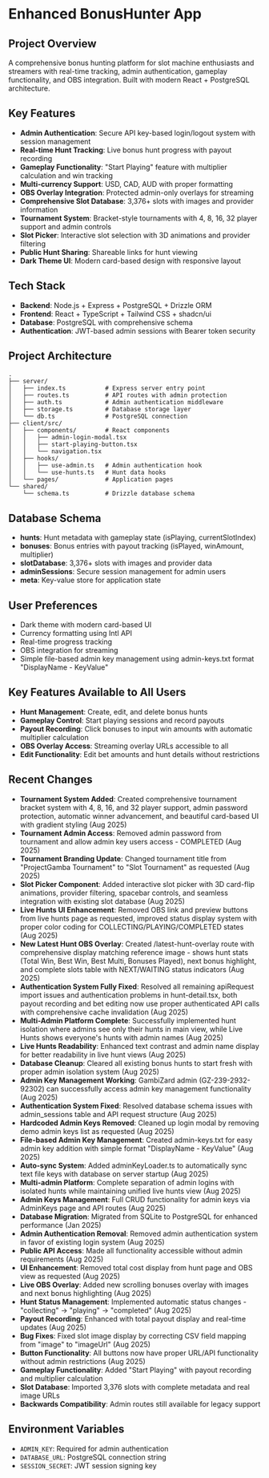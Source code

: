 # Enhanced BonusHunter App

## Project Overview
A comprehensive bonus hunting platform for slot machine enthusiasts and streamers with real-time tracking, admin authentication, gameplay functionality, and OBS integration. Built with modern React + PostgreSQL architecture.

## Key Features
- **Admin Authentication**: Secure API key-based login/logout system with session management
- **Real-time Hunt Tracking**: Live bonus hunt progress with payout recording
- **Gameplay Functionality**: "Start Playing" feature with multiplier calculation and win tracking
- **Multi-currency Support**: USD, CAD, AUD with proper formatting
- **OBS Overlay Integration**: Protected admin-only overlays for streaming
- **Comprehensive Slot Database**: 3,376+ slots with images and provider information
- **Tournament System**: Bracket-style tournaments with 4, 8, 16, 32 player support and admin controls
- **Slot Picker**: Interactive slot selection with 3D animations and provider filtering
- **Public Hunt Sharing**: Shareable links for hunt viewing
- **Dark Theme UI**: Modern card-based design with responsive layout

## Tech Stack
- **Backend**: Node.js + Express + PostgreSQL + Drizzle ORM
- **Frontend**: React + TypeScript + Tailwind CSS + shadcn/ui
- **Database**: PostgreSQL with comprehensive schema
- **Authentication**: JWT-based admin sessions with Bearer token security

## Project Architecture
```
.
├── server/
│   ├── index.ts           # Express server entry point
│   ├── routes.ts          # API routes with admin protection
│   ├── auth.ts            # Admin authentication middleware
│   ├── storage.ts         # Database storage layer
│   └── db.ts              # PostgreSQL connection
├── client/src/
│   ├── components/        # React components
│   │   ├── admin-login-modal.tsx
│   │   ├── start-playing-button.tsx
│   │   └── navigation.tsx
│   ├── hooks/
│   │   ├── use-admin.ts   # Admin authentication hook
│   │   └── use-hunts.ts   # Hunt data hooks
│   └── pages/             # Application pages
└── shared/
    └── schema.ts          # Drizzle database schema
```

## Database Schema
- **hunts**: Hunt metadata with gameplay state (isPlaying, currentSlotIndex)
- **bonuses**: Bonus entries with payout tracking (isPlayed, winAmount, multiplier)
- **slotDatabase**: 3,376+ slots with images and provider data
- **adminSessions**: Secure session management for admin users
- **meta**: Key-value store for application state

## User Preferences
- Dark theme with modern card-based UI
- Currency formatting using Intl API
- Real-time progress tracking
- OBS integration for streaming
- Simple file-based admin key management using admin-keys.txt format "DisplayName - KeyValue"

## Key Features Available to All Users
- **Hunt Management**: Create, edit, and delete bonus hunts
- **Gameplay Control**: Start playing sessions and record payouts
- **Payout Recording**: Click bonuses to input win amounts with automatic multiplier calculation
- **OBS Overlay Access**: Streaming overlay URLs accessible to all
- **Edit Functionality**: Edit bet amounts and hunt details without restrictions

## Recent Changes
- **Tournament System Added**: Created comprehensive tournament bracket system with 4, 8, 16, and 32 player support, admin password protection, automatic winner advancement, and beautiful card-based UI with gradient styling (Aug 2025)
- **Tournament Admin Access**: Removed admin password from tournament and allow admin key users access - COMPLETED (Aug 2025)
- **Tournament Branding Update**: Changed tournament title from "ProjectGamba Tournament" to "Slot Tournament" as requested (Aug 2025)
- **Slot Picker Component**: Added interactive slot picker with 3D card-flip animations, provider filtering, spacebar controls, and seamless integration with existing slot database (Aug 2025)
- **Live Hunts UI Enhancement**: Removed OBS link and preview buttons from live hunts page as requested, improved status display system with proper color coding for COLLECTING/PLAYING/COMPLETED states (Aug 2025)
- **New Latest Hunt OBS Overlay**: Created /latest-hunt-overlay route with comprehensive display matching reference image - shows hunt stats (Total Win, Best Win, Best Multi, Bonuses Played), next bonus highlight, and complete slots table with NEXT/WAITING status indicators (Aug 2025)
- **Authentication System Fully Fixed**: Resolved all remaining apiRequest import issues and authentication problems in hunt-detail.tsx, both payout recording and bet editing now use proper authenticated API calls with comprehensive cache invalidation (Aug 2025)
- **Multi-Admin Platform Complete**: Successfully implemented hunt isolation where admins see only their hunts in main view, while Live Hunts shows everyone's hunts with admin names (Aug 2025)
- **Live Hunts Readability**: Enhanced text contrast and admin name display for better readability in live hunt views (Aug 2025)
- **Database Cleanup**: Cleared all existing bonus hunts to start fresh with proper admin isolation system (Aug 2025)
- **Admin Key Management Working**: GambiZard admin (GZ-239-2932-92302) can successfully access admin key management functionality (Aug 2025)
- **Authentication System Fixed**: Resolved database schema issues with admin_sessions table and API request structure (Aug 2025)
- **Hardcoded Admin Keys Removed**: Cleaned up login modal by removing demo admin keys list as requested (Aug 2025)
- **File-based Admin Key Management**: Created admin-keys.txt for easy admin key addition with simple format "DisplayName - KeyValue" (Aug 2025)
- **Auto-sync System**: Added adminKeyLoader.ts to automatically sync text file keys with database on server startup (Aug 2025)
- **Multi-admin Platform**: Complete separation of admin logins with isolated hunts while maintaining unified live hunts view (Aug 2025)
- **Admin Keys Management**: Full CRUD functionality for admin keys via AdminKeys page and API routes (Aug 2025)
- **Database Migration**: Migrated from SQLite to PostgreSQL for enhanced performance (Jan 2025)
- **Admin Authentication Removal**: Removed admin authentication system in favor of existing login system (Aug 2025)
- **Public API Access**: Made all functionality accessible without admin requirements (Aug 2025)
- **UI Enhancement**: Removed total cost display from hunt page and OBS view as requested (Aug 2025)
- **Live OBS Overlay**: Added new scrolling bonuses overlay with images and next bonus highlighting (Aug 2025)
- **Hunt Status Management**: Implemented automatic status changes - "collecting" → "playing" → "completed" (Aug 2025)
- **Payout Recording**: Enhanced with total payout display and real-time updates (Aug 2025)
- **Bug Fixes**: Fixed slot image display by correcting CSV field mapping from "image" to "imageUrl" (Aug 2025)
- **Button Functionality**: All buttons now have proper URL/API functionality without admin restrictions (Aug 2025)
- **Gameplay Functionality**: Added "Start Playing" with payout recording and multiplier calculation
- **Slot Database**: Imported 3,376 slots with complete metadata and real image URLs
- **Backwards Compatibility**: Admin routes still available for legacy support

## Environment Variables
- `ADMIN_KEY`: Required for admin authentication
- `DATABASE_URL`: PostgreSQL connection string
- `SESSION_SECRET`: JWT session signing key